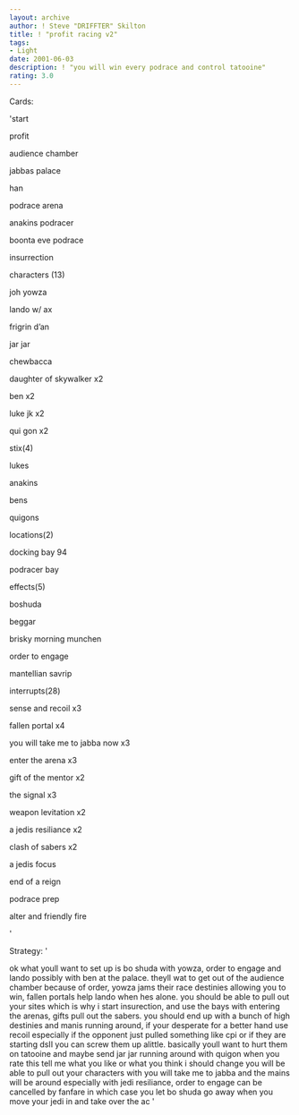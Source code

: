 ```yaml
---
layout: archive
author: ! Steve "DRIFFTER" Skilton
title: ! "profit racing v2"
tags:
- Light
date: 2001-06-03
description: ! "you will win every podrace and control tatooine"
rating: 3.0
---
```

Cards: 

'start

profit

audience chamber

jabbas palace

han

podrace arena

anakins podracer

boonta eve podrace

insurrection


characters (13)

joh yowza

lando w/ ax

frigrin d’an

jar jar

chewbacca

daughter of skywalker x2

ben x2

luke jk x2

qui gon x2


stix(4)

lukes

anakins

bens

quigons


locations(2)

docking bay 94

podracer bay


effects(5)

boshuda

beggar

brisky morning munchen

order to engage

mantellian savrip


interrupts(28)

sense and recoil x3

fallen portal x4

you will take me to jabba now x3

enter the arena x3

gift of the mentor x2

the signal x3

weapon levitation x2

a jedis resiliance x2

clash of sabers x2

a jedis focus

end of a reign

podrace prep

alter and friendly fire

'

Strategy: '

ok what youll want to set up is bo shuda with yowza, order to engage and lando possibly with ben at the palace.  theyll wat to get out of the audience chamber because of order, yowza jams their race destinies allowing you to win, fallen portals help lando when hes alone.  you should be able to pull out your sites which is why i start insurection, and use the bays with entering the arenas, gifts pull out the sabers.  you should end up with a bunch of high destinies and manis running around, if your desperate for a better hand use recoil especially if the opponent just pulled something like cpi or if they are starting dsII you can screw them up alittle.  basically youll want to hurt them on tatooine and maybe send jar jar running around with quigon when you rate this tell me what you like or what you think i should change you will be able to pull out your characters with you will take me to jabba and the mains will be around especially with jedi resiliance, order to engage can be cancelled by fanfare in which case you let bo shuda go away when you move your jedi in and take over the ac '